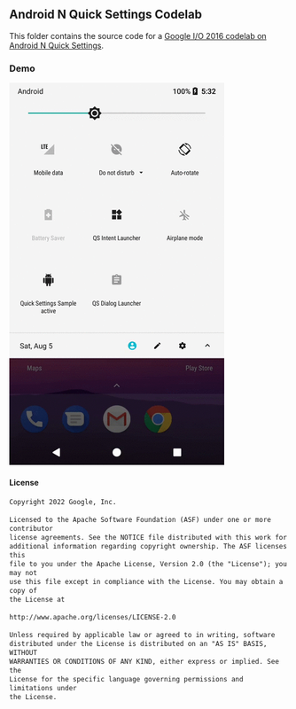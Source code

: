 ## Android N Quick Settings Codelab

This folder contains the source code for a [Google I/O 2016 codelab on Android N Quick Settings](https://codelabs.developers.google.com/codelabs/android-n-quick-settings/#0).

### Demo

![Demo of Quick Settings tile in tutorial](https://github.com/googlecodelabs/android-n-quick-settings/blob/master/extras/demo.gif?raw=true)

#### License

```
Copyright 2022 Google, Inc.

Licensed to the Apache Software Foundation (ASF) under one or more contributor
license agreements. See the NOTICE file distributed with this work for
additional information regarding copyright ownership. The ASF licenses this
file to you under the Apache License, Version 2.0 (the "License"); you may not
use this file except in compliance with the License. You may obtain a copy of
the License at

http://www.apache.org/licenses/LICENSE-2.0

Unless required by applicable law or agreed to in writing, software
distributed under the License is distributed on an "AS IS" BASIS, WITHOUT
WARRANTIES OR CONDITIONS OF ANY KIND, either express or implied. See the
License for the specific language governing permissions and limitations under
the License.
```
